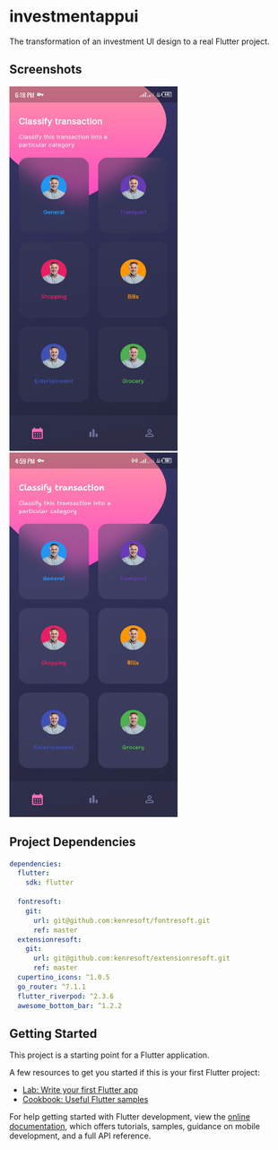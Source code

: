 # investmentappui

The transformation of an investment UI design to a real Flutter project.

## Screenshots

<img src="screenshots/Screenshot_20230402-181829.jpg" width="300" height="650" title="screenshot 1" alt="Default"/>
<img src="screenshots/Screenshot_20230405-165936.jpg" width="300" height="650" title="screenshot 2" alt="Custom font applied"/>

## Project Dependencies

```yaml
dependencies:
  flutter:
    sdk: flutter

  fontresoft:
    git:
      url: git@github.com:kenresoft/fontresoft.git
      ref: master
  extensionresoft:
    git:
      url: git@github.com:kenresoft/extensionresoft.git
      ref: master
  cupertino_icons: ^1.0.5
  go_router: ^7.1.1
  flutter_riverpod: ^2.3.6
  awesome_bottom_bar: ^1.2.2
```

## Getting Started

This project is a starting point for a Flutter application.

A few resources to get you started if this is your first Flutter project:

- [Lab: Write your first Flutter app](https://docs.flutter.dev/get-started/codelab)
- [Cookbook: Useful Flutter samples](https://docs.flutter.dev/cookbook)

For help getting started with Flutter development, view the
[online documentation](https://docs.flutter.dev/), which offers tutorials,
samples, guidance on mobile development, and a full API reference.
